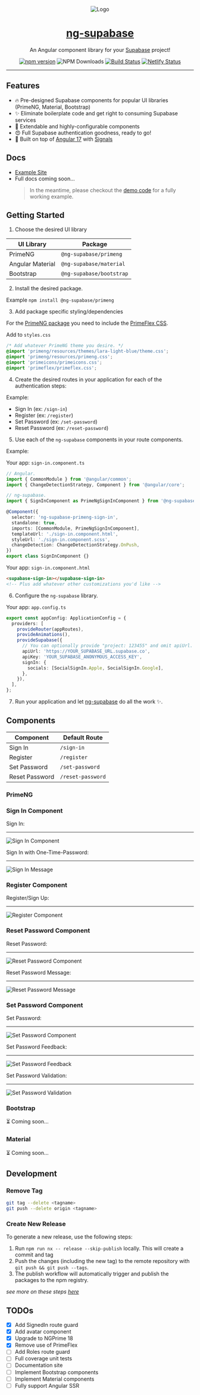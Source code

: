 <div align="center">
<p align="center">
  <img src="/apps/demo/src/assets/supabase-logo.png" alt="Logo">
</p>

<a href="https://github.com/rustygreen/ng-supabase">
  <h1 align="center">ng-supabase</h1>
</a>

<p align="center">
  An Angular component library for your <a href="https://supabase.com/" target="_blank">Supabase</a> project!
</p>

[![npm version](https://badge.fury.io/js/@ng-supabase%2Fcore.svg)](https://badge.fury.io/js/@ng-supabase%2Fcore)
![NPM Downloads](https://img.shields.io/npm/dt/%40ng-supabase%2Fcore)
[![Build Status](https://github.com/rustygreen/ng-supabase/actions/workflows/ci.yaml/badge.svg?branch=main)](https://github.com/rustygreen/ng-supabase/actions/workflows/ci.yaml/badge.svg?branch=main)
[![Netlify Status](https://api.netlify.com/api/v1/badges/d6d66504-cf8d-4eed-93d7-8dcbd03ec91d/deploy-status)](https://app.netlify.com/sites/ng-supabase/deploys)

</div>

---

## Features

- 🔥 Pre-designed Supabase components for popular UI libraries (PrimeNG, Material, Bootstrap)
- ✨ Eliminate boilerplate code and get right to consuming Supabase services
- 📝 Extendable and highly-configurable components
- 😍 Full Supabase authentication goodness, ready to go!
- 💪 Built on top of [Angular 17](https://blog.angular.io/introducing-angular-v17-4d7033312e4b) with [Signals](https://angular.io/guide/signals)

## Docs

- [Example Site](https://ng-supabase.netlify.app/)
- Full docs coming soon...
  > In the meantime, please checkout the [demo code](https://github.com/rustygreen/ng-supabase/tree/main/apps/demo) for a fully working example.

## Getting Started

1. Choose the desired UI library

| UI Library       | Package                  |
| ---------------- | ------------------------ |
| PrimeNG          | `@ng-supabase/primeng`   |
| Angular Material | `@ng-supabase/material`  |
| Bootstrap        | `@ng-supabase/bootstrap` |

2. Install the desired package.

Example `npm install @ng-supabase/primeng`

3. Add package specific styling/dependencies

For the [PrimeNG package](https://www.npmjs.com/package/@ng-supabase/primeng) you need to include the [PrimeFlex CSS](https://primeflex.org/).

Add to `styles.css`

```css
/* Add whatever PrimeNG theme you desire. */
@import 'primeng/resources/themes/lara-light-blue/theme.css';
@import 'primeng/resources/primeng.css';
@import 'primeicons/primeicons.css';
@import 'primeflex/primeflex.css';
```

4. Create the desired routes in your application for each of the authentication steps:

Example:

- Sign In (ex: `/sign-in`)
- Register (ex: `/register`)
- Set Password (ex: `/set-password`)
- Reset Password (ex: `/reset-password`)

5. Use each of the `ng-supabase` components in your route components.

Example:

Your app: `sign-in.component.ts`

```ts
// Angular.
import { CommonModule } from '@angular/common';
import { ChangeDetectionStrategy, Component } from '@angular/core';

// ng-supabase.
import { SignInComponent as PrimeNgSignInComponent } from '@ng-supabase/primeng';

@Component({
  selector: 'ng-supabase-primeng-sign-in',
  standalone: true,
  imports: [CommonModule, PrimeNgSignInComponent],
  templateUrl: './sign-in.component.html',
  styleUrl: './sign-in.component.scss',
  changeDetection: ChangeDetectionStrategy.OnPush,
})
export class SignInComponent {}
```

Your app: `sign-in.component.html`

```html
<supabase-sign-in></supabase-sign-in>
<!-- Plus add whatever other customizations you'd like -->
```

6. Configure the `ng-supabase` library.

Your app: `app.config.ts`

```ts
export const appConfig: ApplicationConfig = {
  providers: [
    provideRouter(appRoutes),
    provideAnimations(),
    provideSupabase({
      // You can optionally provide "project: 123455" and omit apiUrl.
      apiUrl: 'https://YOUR_SUPABASE_URL.supabase.co',
      apiKey: 'YOUR_SUPABASE_ANONYMOUS_ACCESS_KEY',
      signIn: {
        socials: [SocialSignIn.Apple, SocialSignIn.Google],
      },
    }),
  ],
};
```

7. Run your application and let [ng-supabase](https://github.com/rustygreen/ng-supabase) do all the work ✨.

## Components

| Component      | Default Route     |
| -------------- | ----------------- |
| Sign In        | `/sign-in`        |
| Register       | `/register`       |
| Set Password   | `/set-password`   |
| Reset Password | `/reset-password` |

### PrimeNG

### Sign In Component

Sign In:

---

![Sign In Component](/assets/primeng-sign-in.png)

Sign In with One-Time-Password:

---

![Sign In Message](/assets/primeng-sign-in-message.png)

### Register Component

Register/Sign Up:

---

![Register Component](/assets/primeng-register.png)

### Reset Password Component

Reset Password:

---

![Reset Password Component](/assets/primeng-reset-password.png)

Reset Password Message:

---

![Reset Password Message](/assets/primeng-reset-password-message.png)

### Set Password Component

Set Password:

---

![Set Password Component](/assets/primeng-set-password.png)

Set Password Feedback:

---

![Set Password Feedback](/assets/primeng-set-password-feedback.png)

Set Password Validation:

---

![Set Password Validation](/assets/primeng-set-password-validation.png)

### Bootstrap

⏳ Coming soon...

### Material

⏳ Coming soon...

## Development

### Remove Tag

```bash
git tag --delete <tagname>
git push --delete origin <tagname>
```

### Create New Release

To generate a new release, use the following steps:

1. Run `npm run nx -- release --skip-publish` locally. This will create a commit and tag
2. Push the changes (including the new tag) to the remote repository with `git push && git push --tags`.
3. The publish workflow will automatically trigger and publish the packages to the npm registry.

_see more on these steps [here](https://nx.dev/recipes/nx-release/publish-in-ci-cd)_

## TODOs

- [x] Add SignedIn route guard
- [x] Add avatar component
- [x] Upgrade to NGPrime 18
- [x] Remove use of PrimeFlex
- [ ] Add Roles route guard
- [ ] Full coverage unit tests
- [ ] Documentation site
- [ ] Implement Bootstrap components
- [ ] Implement Material components
- [ ] Fully support Angular SSR
